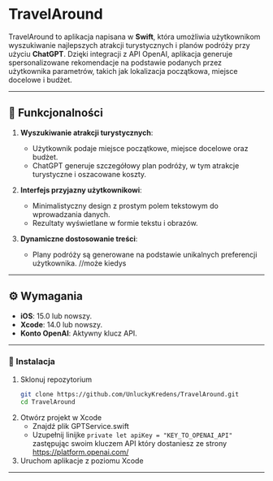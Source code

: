 # TravelAround

TravelAround to aplikacja napisana w **Swift**, która umożliwia użytkownikom wyszukiwanie najlepszych atrakcji turystycznych i planów podróży przy użyciu **ChatGPT**. Dzięki integracji z API OpenAI, aplikacja generuje spersonalizowane rekomendacje na podstawie podanych przez użytkownika parametrów, takich jak lokalizacja początkowa, miejsce docelowe i budżet.

---

## 📱 Funkcjonalności

1. **Wyszukiwanie atrakcji turystycznych**:
   - Użytkownik podaje miejsce początkowe, miejsce docelowe oraz budżet.
   - ChatGPT generuje szczegółowy plan podróży, w tym atrakcje turystyczne i oszacowane koszty.

2. **Interfejs przyjazny użytkownikowi**:
   - Minimalistyczny design z prostym polem tekstowym do wprowadzania danych.
   - Rezultaty wyświetlane w formie tekstu i obrazów.

3. **Dynamiczne dostosowanie treści**:
   - Plany podróży są generowane na podstawie unikalnych preferencji użytkownika. //może kiedys

---

## ⚙️ Wymagania

- **iOS**: 15.0 lub nowszy.
- **Xcode**: 14.0 lub nowszy.
- **Konto OpenAI**: Aktywny klucz API.

---
### 🔧 Instalacja

1. Sklonuj repozytorium
   ```bash
   git clone https://github.com/UnluckyKredens/TravelAround.git
   cd TravelAround
   ```
2. Otwórz projekt w Xcode
   - Znajdź plik GPTService.swift
   - Uzupełnij linijke ```private let apiKey = "KEY_TO_OPENAI_API"``` zastępując swoim kluczem API który dostaniesz ze strony https://platform.openai.com/
3. Uruchom aplikacje z poziomu Xcode

---


